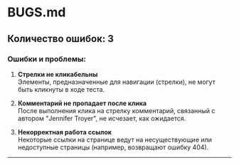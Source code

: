 # BUGS.md

## Количество ошибок: 3

### Ошибки и проблемы:

1. **Стрелки не кликабельны**  
   Элементы, предназначенные для навигации (стрелки), не могут быть кликнуты в ходе теста.

2. **Комментарий не пропадает после клика**  
   После выполнения клика на стрелку комментарий, связанный с автором "Jennifer Troyer", не исчезает, как ожидается.

3. **Некорректная работа ссылок**  
   Некоторые ссылки на странице ведут на несуществующие или недоступные страницы (например, возвращают ошибку 404).

---

